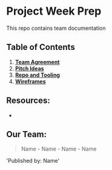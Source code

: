 # Project Week Prep
This repo contains team  documentation

## Table of Contents

1. [**Team Agreement**](docs/team-agreement.md)
2. [**Pitch Ideas**](docs/pitch-ideas.md)
3. [**Repo and Tooling**](docs/repo-and-tooling.md)
4. [**Wireframes**](docs/wireframes.md)

## Resources:
* []()

## Our Team:
> Name - Name - Name - Name

'Published by: Name'